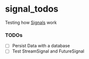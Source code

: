 # signal_todos

Testing how [Signals](https://pub.dev/packages/signals) work

### TODOs
 - [ ] Persist Data with a database
 - [ ] Test StreamSignal and FutureSignal